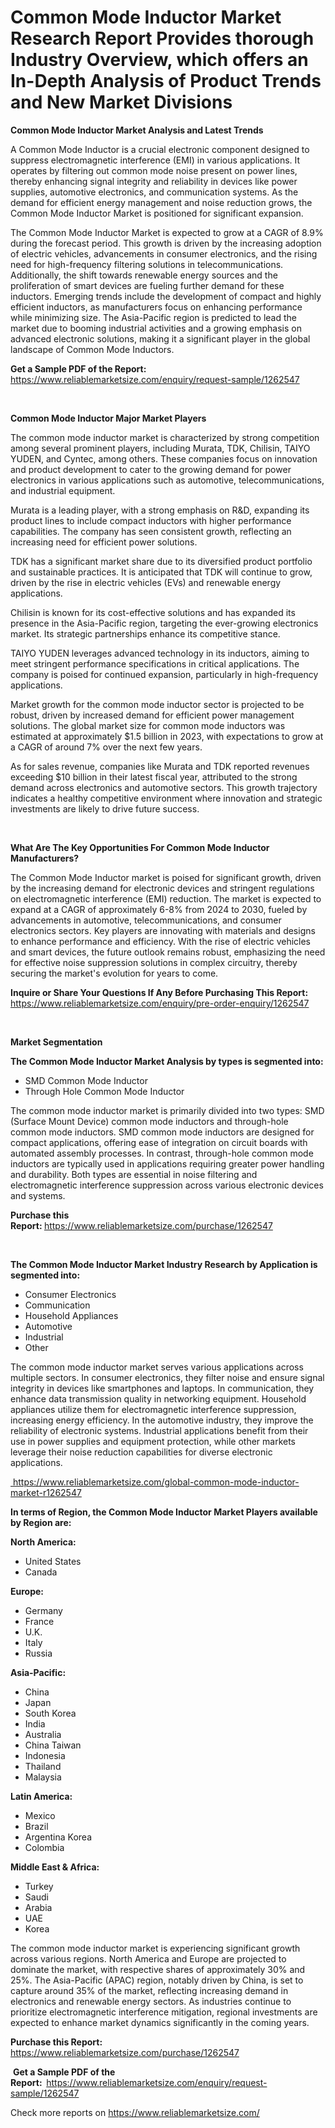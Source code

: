 <p><h1>Common Mode Inductor Market Research Report Provides thorough Industry Overview, which offers an In-Depth Analysis of Product Trends and New Market Divisions</h1></p><p><strong>Common Mode Inductor Market Analysis and Latest Trends</strong></p>
<p><p>A Common Mode Inductor is a crucial electronic component designed to suppress electromagnetic interference (EMI) in various applications. It operates by filtering out common mode noise present on power lines, thereby enhancing signal integrity and reliability in devices like power supplies, automotive electronics, and communication systems. As the demand for efficient energy management and noise reduction grows, the Common Mode Inductor Market is positioned for significant expansion.</p><p>The Common Mode Inductor Market is expected to grow at a CAGR of 8.9% during the forecast period. This growth is driven by the increasing adoption of electric vehicles, advancements in consumer electronics, and the rising need for high-frequency filtering solutions in telecommunications. Additionally, the shift towards renewable energy sources and the proliferation of smart devices are fueling further demand for these inductors. Emerging trends include the development of compact and highly efficient inductors, as manufacturers focus on enhancing performance while minimizing size. The Asia-Pacific region is predicted to lead the market due to booming industrial activities and a growing emphasis on advanced electronic solutions, making it a significant player in the global landscape of Common Mode Inductors.</p></p>
<p><strong>Get a Sample PDF of the Report:&nbsp;</strong> <a href="https://www.reliablemarketsize.com/enquiry/request-sample/1262547?utm_campaign=1833&utm_medium=2&utm_source=Github&utm_content=ia&utm_term=10022025&utm_id=common-mode-inductor">https://www.reliablemarketsize.com/enquiry/request-sample/1262547</a></p>
<p>&nbsp;</p>
<p><strong>Common Mode Inductor Major Market Players</strong></p>
<p><p>The common mode inductor market is characterized by strong competition among several prominent players, including Murata, TDK, Chilisin, TAIYO YUDEN, and Cyntec, among others. These companies focus on innovation and product development to cater to the growing demand for power electronics in various applications such as automotive, telecommunications, and industrial equipment.</p><p>Murata is a leading player, with a strong emphasis on R&D, expanding its product lines to include compact inductors with higher performance capabilities. The company has seen consistent growth, reflecting an increasing need for efficient power solutions.</p><p>TDK has a significant market share due to its diversified product portfolio and sustainable practices. It is anticipated that TDK will continue to grow, driven by the rise in electric vehicles (EVs) and renewable energy applications.</p><p>Chilisin is known for its cost-effective solutions and has expanded its presence in the Asia-Pacific region, targeting the ever-growing electronics market. Its strategic partnerships enhance its competitive stance.</p><p>TAIYO YUDEN leverages advanced technology in its inductors, aiming to meet stringent performance specifications in critical applications. The company is poised for continued expansion, particularly in high-frequency applications.</p><p>Market growth for the common mode inductor sector is projected to be robust, driven by increased demand for efficient power management solutions. The global market size for common mode inductors was estimated at approximately $1.5 billion in 2023, with expectations to grow at a CAGR of around 7% over the next few years.</p><p>As for sales revenue, companies like Murata and TDK reported revenues exceeding $10 billion in their latest fiscal year, attributed to the strong demand across electronics and automotive sectors. This growth trajectory indicates a healthy competitive environment where innovation and strategic investments are likely to drive future success.</p></p>
<p>&nbsp;</p>
<p><strong>What Are The Key Opportunities For Common Mode Inductor Manufacturers?</strong></p>
<p><p>The Common Mode Inductor market is poised for significant growth, driven by the increasing demand for electronic devices and stringent regulations on electromagnetic interference (EMI) reduction. The market is expected to expand at a CAGR of approximately 6-8% from 2024 to 2030, fueled by advancements in automotive, telecommunications, and consumer electronics sectors. Key players are innovating with materials and designs to enhance performance and efficiency. With the rise of electric vehicles and smart devices, the future outlook remains robust, emphasizing the need for effective noise suppression solutions in complex circuitry, thereby securing the market's evolution for years to come.</p></p>
<p><strong>Inquire or Share Your Questions If Any Before Purchasing This Report:</strong> <a href="https://www.reliablemarketsize.com/enquiry/pre-order-enquiry/1262547?utm_campaign=1833&utm_medium=2&utm_source=Github&utm_content=ia&utm_term=10022025&utm_id=common-mode-inductor">https://www.reliablemarketsize.com/enquiry/pre-order-enquiry/1262547</a></p>
<p>&nbsp;</p>
<p><strong>Market Segmentation</strong></p>
<p><strong>The Common Mode Inductor Market Analysis by types is segmented into:</strong></p>
<p><ul><li>SMD Common Mode Inductor</li><li>Through Hole Common Mode Inductor</li></ul></p>
<p><p>The common mode inductor market is primarily divided into two types: SMD (Surface Mount Device) common mode inductors and through-hole common mode inductors. SMD common mode inductors are designed for compact applications, offering ease of integration on circuit boards with automated assembly processes. In contrast, through-hole common mode inductors are typically used in applications requiring greater power handling and durability. Both types are essential in noise filtering and electromagnetic interference suppression across various electronic devices and systems.</p></p>
<p><strong>Purchase this Report:&nbsp;</strong><a href="https://www.reliablemarketsize.com/purchase/1262547?utm_campaign=1833&utm_medium=2&utm_source=Github&utm_content=ia&utm_term=10022025&utm_id=common-mode-inductor">https://www.reliablemarketsize.com/purchase/1262547</a></p>
<p>&nbsp;</p>
<p><strong>The Common Mode Inductor Market Industry Research by Application is segmented into:</strong></p>
<p><ul><li>Consumer Electronics</li><li>Communication</li><li>Household Appliances</li><li>Automotive</li><li>Industrial</li><li>Other</li></ul></p>
<p><p>The common mode inductor market serves various applications across multiple sectors. In consumer electronics, they filter noise and ensure signal integrity in devices like smartphones and laptops. In communication, they enhance data transmission quality in networking equipment. Household appliances utilize them for electromagnetic interference suppression, increasing energy efficiency. In the automotive industry, they improve the reliability of electronic systems. Industrial applications benefit from their use in power supplies and equipment protection, while other markets leverage their noise reduction capabilities for diverse electronic applications.</p></p>
<p><a href="https://www.reliablemarketsize.com/global-common-mode-inductor-market-r1262547?utm_campaign=1833&utm_medium=2&utm_source=Github&utm_content=ia&utm_term=10022025&utm_id=common-mode-inductor">&nbsp;https://www.reliablemarketsize.com/global-common-mode-inductor-market-r1262547</a></p>
<p><strong>In terms of Region, the Common Mode Inductor Market Players available by Region are:</strong></p>
<p>
    <p> <strong> North America: </strong>
        <ul>
            <li>United States</li>
            <li>Canada</li>
        </ul>
        </p> 
    <p> <strong> Europe: </strong>
        <ul>
            <li>Germany</li>
            <li>France</li>
            <li>U.K.</li>
            <li>Italy</li>
            <li>Russia</li>
        </ul>
        </p> 
    <p> <strong> Asia-Pacific: </strong>
        <ul>
            <li>China</li>
            <li>Japan</li>
            <li>South Korea</li>
            <li>India</li>
            <li>Australia</li>
            <li>China Taiwan</li>
            <li>Indonesia</li>
            <li>Thailand</li>
            <li>Malaysia</li>
        </ul>
        </p> 
    <p> <strong> Latin America: </strong>
        <ul>
            <li>Mexico</li>
            <li>Brazil</li>
            <li>Argentina Korea</li>
            <li>Colombia</li>
        </ul>
        </p> 
    <p> <strong> Middle East & Africa: </strong>
        <ul>
            <li>Turkey</li>
            <li>Saudi</li>
            <li>Arabia</li>
            <li>UAE</li>
            <li>Korea</li>
        </ul>
    </p>
    </p>
<p><p>The common mode inductor market is experiencing significant growth across various regions. North America and Europe are projected to dominate the market, with respective shares of approximately 30% and 25%. The Asia-Pacific (APAC) region, notably driven by China, is set to capture around 35% of the market, reflecting increasing demand in electronics and renewable energy sectors. As industries continue to prioritize electromagnetic interference mitigation, regional investments are expected to enhance market dynamics significantly in the coming years.</p></p>
<p><strong>Purchase this Report: </strong><a href="https://www.reliablemarketsize.com/purchase/1262547?utm_campaign=1833&utm_medium=2&utm_source=Github&utm_content=ia&utm_term=10022025&utm_id=common-mode-inductor">https://www.reliablemarketsize.com/purchase/1262547</a></p>
<p>&nbsp;<strong>Get a Sample PDF of the Report:&nbsp;&nbsp;</strong><a href="https://www.reliablemarketsize.com/enquiry/request-sample/1262547?utm_campaign=1833&utm_medium=2&utm_source=Github&utm_content=ia&utm_term=10022025&utm_id=common-mode-inductor">https://www.reliablemarketsize.com/enquiry/request-sample/1262547</a></p>
<p><strong></strong></p>
<p>Check more reports on <a href="https://www.reliablemarketsize.com/?utm_campaign=1833&utm_medium=2&utm_source=Github&utm_content=ia&utm_term=10022025&utm_id=common-mode-inductor">https://www.reliablemarketsize.com/</a></p>
